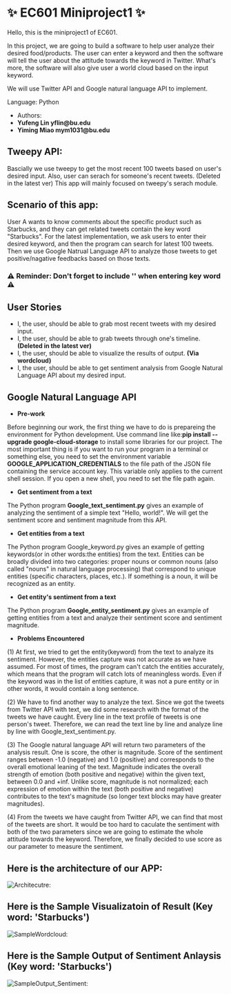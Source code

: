# :sparkles: EC601 Miniproject1 :sparkles:

Hello, this is the miniproject1 of EC601.

In this project, we are going to build a software to help user analyze their desired food/products. The user can enter a keyword and then the software will tell the user about the attitude towards the keyword in Twitter. What's more, the software will also give user a world cloud based on the input keyword.

We will use Twitter API and Google natural language API to implement.

Language: Python

- Authors:
- __Yufeng Lin       yflin@bu.edu__
- __Yiming Miao    mym1031@bu.edu__

## Tweepy API:
Bascially we use tweepy to get the most recent 100 tweets based on user's desired input.
Also, user can serach for someone's recent tweets. (Deleted in the latest ver)
This app will mainly focused on tweepy's serach module.

## Scenario of this app:
User A wants to know comments about the specific product such as Starbucks, and they can get related tweets contain the key word "Starbucks". For the latest implementation, we ask users to enter their desired keyword, and then the program can search for latest 100 tweets. Then we use Google Natrual Language API to analyze those tweets to get positive/nagative feedbacks based on those texts. 
### :warning: Reminder: Don't forget to include '' when entering key word :warning:
## User Stories
- I, the user, should be able to grab most recent tweets with my desired input.
- I, the user, should be able to grab tweets through one's timeline. __(Deleted in the latest ver)__
- I, the user, should be able to visualize the results of output. __(Via wordcloud)__
- I, the user, should be able to get sentiment analysis from Google Natural Language API about my desired input.

## Google Natural Language API

- __Pre-work__

 Before beginning our work, the first thing we have to do is prepareing the environment for Python development. Use command line like:__pip install --upgrade google-cloud-storage__ to install some libraries for our project. The most important thing is if you want to run your program in a terminal or something else, you need to set the environment variable __GOOGLE_APPLICATION_CREDENTIALS__ to the file path of the JSON file containing the service account key. This variable only applies to the current shell session. If you open a new shell, you need to set the file path again.
 
- __Get sentiment from a text__
 
 The Python program __Google_text_sentiment.py__ gives an example of analyzing the sentiment of a simple text "Hello, world!". We will get the sentiment score and sentiment magnitude from this API.

- __Get entities from a text__

 The Python program Google_keyword.py gives an example of getting keywords(or in other words:the entities) from the text. Entities can be broadly divided into two categories: proper nouns or common nouns (also called "nouns" in natural language processing) that correspond to unique entities (specific characters, places, etc.). If something is a noun, it will be recognized as an entity.
 
- __Get entity's sentiment from a text__

 The Python program __Google_entity_sentiment.py__ gives an example of getting entities from a text and analyze their sentiment score and sentiment magnitude.
 
- __Problems Encountered__

 (1) At first, we tried to get the entity(keyword) from the text to analyze its sentiment. However, the entities capture was not accurate as we have assumed. For most of times, the program can't catch the entities accurately, which means that the program will catch lots of meaningless words. Even if the keyword was in the list of entities capture, it was not a pure entity or in other words, it would contain a long sentence. 
 
 (2) We have to find another way to analyze the text. Since we got the tweets from Twitter API with text, we did some research with the format of the tweets we have caught. Every line in the text profile of tweets is one person's tweet. Therefore, we can read the text line by line and analyze line by line with Google_text_sentiment.py.
 
 (3) The Google natural language API will return two parameters of the analysis result. One is score, the other is magnitude. Score of the sentiment ranges between -1.0 (negative) and 1.0 (positive) and corresponds to the overall emotional leaning of the text. Magnitude indicates the overall strength of emotion (both positive and negative) within the given text, between 0.0 and +inf. Unlike score, magnitude is not normalized; each expression of emotion within the text (both positive and negative) contributes to the text's magnitude (so longer text blocks may have greater magnitudes).
 
 (4) From the tweets we have caught from Twitter API, we can find that most of the tweets are short. It would be too hard to caculate the sentiment with both of the two parameters since we are going to estimate the whole attitude towards the keyword. Therefore, we finally decided to use score as our parameter to measure the sentiment.
 
## Here is the architecture of our APP:

![Architecutre: ](https://github.com/Yufeng-L/EC601_miniproject1/blob/master/architecture.png)

## Here is the Sample Visualizatoin of Result (Key word: 'Starbucks')
![SampleWordcloud: ](https://github.com/Yufeng-L/EC601_miniproject1/blob/master/cloud.png)

## Here is the Sample Output of Sentiment Anlaysis (Key word: 'Starbucks')

![SampleOutput_Sentiment: ](https://github.com/Yufeng-L/EC601_miniproject1/blob/master/sampleoutput.png)

